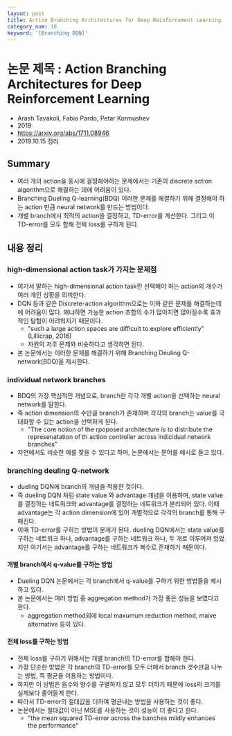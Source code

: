 ```yaml
---
layout: post
title: Action Branching Architectures for Deep Reinforcement Learning
category_num: 10
keyword: '[Branching DQN]'
---
```


# 논문 제목 : Action Branching Architectures for Deep Reinforcement Learning

- Arash Tavakoli, Fabio Pardo, Petar Kormushev
- 2019
- <https://arxiv.org/abs/1711.08946>
- 2019.10.15 정리

## Summary

- 여러 개의 action을 동시에 결정해야하는 문제에서는 기존의 discrete action algorithm으로 해결하는 데에 어려움이 있다.
- Branching Dueling Q-learning(BDQ) 이러한 문제를 해결하기 위해 결정해야 하는 action 만큼 neural network를 만드는 방법이다.
- 개별 branch에서 최적의 action을 결정하고, TD-error를 계산한다. 그리고 이 TD-error를 모두 합해 전체 loss를 구하게 된다.

## 내용 정리

### high-dimensional action task가 가지는 문제점

- 여기서 말하는 high-dimensional action task란 선택해야 하는 action의 개수가 여러 개인 상황을 의미한다.
- DQN 등과 같은 Discrete-action algorithm으로는 이와 같은 문제를 해결하는데에 어려움이 많다. 왜냐하면 가능한 action 조합의 수가 많아지면 많아질수록 효과적인 탐험이 어려워지기 때문이다.
  - "such a large action spaces are difficult to explore efficiently"(Lillicrap, 2016)
  - 차원의 저주 문제와 비슷하다고 생각하면 된다.
- 본 논문에서는 이러한 문제를 해결하기 위해 Branching Deuling Q-network(BDQ)을 제시한다.

### individual network branches

- BDQ의 가장 핵심적인 개념으로, branch란 각각 개별 action을 선택하는 neural network를 말한다.
- 즉 action dimension의 수만큼 branch가 존재하며 각각의 branch는 value를 극대화할 수 있는 action을 선택하게 된다.
  - "The core notion of the rpoposed architecture is to distribute the represenatation of th action controller across indicidual network branches"
- 자연에서도 비슷한 예를 찾을 수 있다고 하며, 논문에서는 문어를 예시로 들고 있다.

### branching deuling Q-network

- dueling DQN에 branch의 개념을 적용한 것이다.
- 즉 dueling DQN 처럼 state value 와 advantage 개념을 이용하며, state value를 결정하는 네트워크와 advantage를 결정하는 네트워크가 분리되어 있다. 이때 advantage는 각 action dimension에 있어 개별적으로 각각의 branch를 통해 구해진다.
- 이때 TD-error를 구하는 방법이 문제가 된다. dueling DQN에서는 state value를 구하는 네트워크 하나, advantage를 구하는 네트워크 하나, 두 개로 이루어져 있었지만 여기서는 advantage를 구하는 네트워크가 복수로 존재하기 때문이다.

#### 개별 branch에서 q-value를 구하는 방법

- Dueling DQN 논문에서는 각 branch에서 q-value를 구하기 위한 방법들을 제시하고 있다.
- 본 논문에서는 여러 방법 중 aggregation method가 가장 좋은 성능을 보였다고 한다.
  - aggregation method외에 local maxumum reduction method, maive alternative 등이 있다.

#### 전체 loss를 구하는 방법

- 전체 loss를 구하기 위해서는 개별 branch의 TD-error를 합해야 한다.
- 가장 단순한 방법은 각 branch의 TD-error를 모두 더해서 branch 갯수만큼 나누는 방법, 즉 평균을 이용하는 방법이다.
- 하지만 이 방법은 음수와 양수를 구별하지 않고 모두 더하기 때문에 loss의 크기를 실제보다 줄어들게 한다.
- 따라서 TD-error의 절대값을 더하여 평균내는 방법을 사용하는 것이 좋다.
- 논문에서는 절대값이 아닌 MSE를 사용하는 것이 성능이 더 좋다고 한다.
  - "the mean squared TD-error across the banches mildly enhances the performance"
